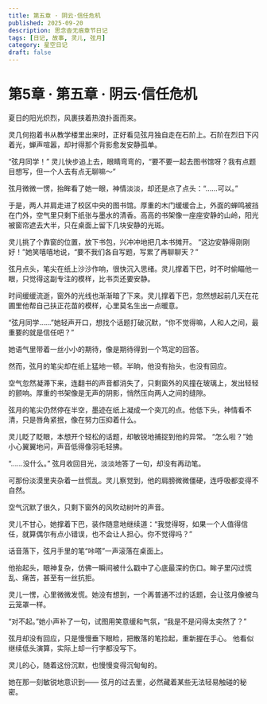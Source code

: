 ```yaml
---
title: 第五章 · 阴云·信任危机
published: 2025-09-20
description: 思念杳无痕章节日记
tags: [日记, 故事, 灵儿, 弦月]
category: 星空日记
draft: false
---
```


# 第5章 · 第五章 · 阴云·信任危机

夏日的阳光炽烈，风裹挟着热浪扑面而来。

灵几何抱着书从教学楼里出来时，正好看见弦月独自走在石阶上。石阶在烈日下闪着光，蝉声喧嚣，却衬得那个背影愈发安静孤单。

“弦月同学！”
灵儿快步追上去，眼睛弯弯的，“要不要一起去图书馆呀？我有点题目想写，但一个人去有点无聊嘛～”

弦月微微一愣，抬眸看了她一眼，神情淡淡，却还是点了点头：“……可以。”

于是，两人并肩走进了校区中央的图书馆。厚重的木门缓缓合上，外面的蝉鸣被挡在门外，空气里只剩下纸张与墨水的清香。高高的书架像一座座安静的山岭，阳光被窗帘遮去大半，只在桌面上留下几块安静的光斑。

灵儿挑了个靠窗的位置，放下书包，兴冲冲地把几本书摊开。
“这边安静得刚刚好！”她笑嘻嘻地说，“要不我们各自写题，写累了再聊聊天？”

弦月点头，笔尖在纸上沙沙作响，很快沉入思绪。灵儿撑着下巴，时不时偷瞄他一眼，只觉得这副专注的模样，比书页还要安静。

时间缓缓流逝，窗外的光线也渐渐暗了下来。灵儿撑着下巴，忽然想起前几天在花圃里他帮自己扶正花苗的模样，心里莫名生出一点暖意。

“弦月同学……”她轻声开口，想找个话题打破沉默，“你不觉得嘛，人和人之间，最重要的就是信任吧？”

她语气里带着一丝小小的期待，像是期待得到一个笃定的回答。

然而，弦月的笔尖却在纸上猛地一顿。半晌，他没有抬头，也没有回应。

空气忽然凝滞下来，连翻书的声音都消失了，只剩窗外的风撞在玻璃上，发出轻轻的颤响。厚重的书架像是无声的阴影，悄然压向两人之间的缝隙。

弦月的笔尖仍然停在半空，墨迹在纸上凝成一个突兀的点。他低下头，神情看不清，只是唇角紧抿，像在努力压抑着什么。

灵儿眨了眨眼，本想开个轻松的话题，却敏锐地捕捉到他的异常。
“怎么啦？”她小心翼翼地问，声音低得像羽毛轻拂。

“……没什么。”
弦月收回目光，淡淡地答了一句，却没有再动笔。

可那份淡漠里夹杂着一丝慌乱。灵儿察觉到，他的肩膀微微僵硬，连呼吸都变得不自然。

空气沉默了很久，只剩下窗外的风吹动树叶的声音。

灵儿不甘心，她撑着下巴，装作随意地继续道：“我觉得呀，如果一个人值得信任，就算偶尔有点小错误，也不会让人担心。你不觉得吗？”

话音落下，弦月手里的笔“咔嗒”一声滚落在桌面上。

他抬起头，眼神复杂，仿佛一瞬间被什么戳中了心底最深的伤口。眸子里闪过慌乱、痛苦，甚至有一丝抗拒。

灵儿一愣，心里微微发慌。她没有想到，一个再普通不过的话题，会让弦月像被乌云笼罩一样。

“对不起。”她小声补了一句，试图用笑意缓和气氛，“我是不是问得太突然了？”

弦月却没有回应，只是慢慢垂下眼睑，把散落的笔捡起，重新握在手心。
他看似继续低头演算，实际上却一行字都没写下。

灵儿的心，随着这份沉默，也慢慢变得沉甸甸的。

她在那一刻敏锐地意识到——
弦月的过去里，必然藏着某些无法轻易触碰的秘密。
